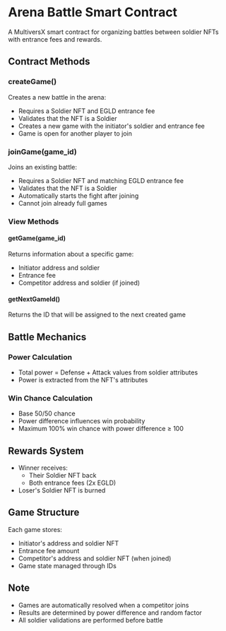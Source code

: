 # Arena Battle Smart Contract

A MultiversX smart contract for organizing battles between soldier NFTs with entrance fees and rewards.

## Contract Methods

### createGame()
Creates a new battle in the arena:
- Requires a Soldier NFT and EGLD entrance fee
- Validates that the NFT is a Soldier
- Creates a new game with the initiator's soldier and entrance fee
- Game is open for another player to join

### joinGame(game_id)
Joins an existing battle:
- Requires a Soldier NFT and matching EGLD entrance fee
- Validates that the NFT is a Soldier
- Automatically starts the fight after joining
- Cannot join already full games

### View Methods

#### getGame(game_id)
Returns information about a specific game:
- Initiator address and soldier
- Entrance fee
- Competitor address and soldier (if joined)

#### getNextGameId()
Returns the ID that will be assigned to the next created game

## Battle Mechanics

### Power Calculation
- Total power = Defense + Attack values from soldier attributes
- Power is extracted from the NFT's attributes

### Win Chance Calculation
- Base 50/50 chance
- Power difference influences win probability
- Maximum 100% win chance with power difference ≥ 100

## Rewards System
- Winner receives:
  - Their Soldier NFT back
  - Both entrance fees (2x EGLD)
- Loser's Soldier NFT is burned

## Game Structure
Each game stores:
- Initiator's address and soldier NFT
- Entrance fee amount
- Competitor's address and soldier NFT (when joined)
- Game state managed through IDs

## Note
- Games are automatically resolved when a competitor joins
- Results are determined by power difference and random factor
- All soldier validations are performed before battle